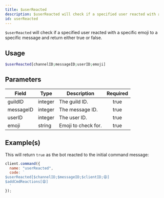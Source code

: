 ```yaml
---
title: $userReacted
description: $userReacted will check if a specified user reacted with a specific emoji to a specific message and return either true or false.
id: userReacted
---
```


`$userReacted` will check if a specified user reacted with a specific emoji to a specific message and return either true
or false.

## Usage

```php
$userReacted[channelID;messageID;userID;emoji]
```

## Parameters

| Field     | Type    | Description         | Required |
| --------- | ------- | ------------------- | :------: |
| guildID   | integer | The guild ID.       |   true   |
| messageID | integer | The message ID.     |   true   |
| userID    | integer | The user ID.        |   true   |
| emoji     | string  | Emoji to check for. |   true   |

## Example(s)

This will return `true` as the bot reacted to the initial command message:

```javascript
client.command({
  name: "userReacted",
  code: `
$userReacted[$channelID;$messageID;$clientID;😩]
$addCmdReactions[😩]
  `
});
```

